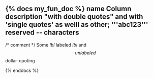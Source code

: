 {% docs my_fun_doc %}
name Column description "with double quotes"
and with 'single  quotes' as welll as other;
'''abc123'''
reserved -- characters
--
/* comment */
Some $lbl$ labeled $lbl$ and $$ unlabeled $$ dollar-quoting

{% enddocs %}
